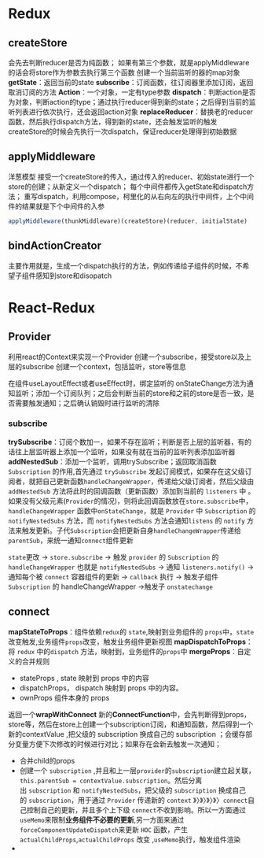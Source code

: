 # Redux
## createStore
会先去判断reducer是否为纯函数；
如果有第三个参数，就是applyMiddleware的话会将store作为参数去执行第三个函数
创建一个当前监听的器的map对象
**getState**：返回当前的state
**subscribe**：订阅函数，往订阅器里添加订阅，返回取消订阅的方法
**Action**：一个对象，一定有type参数
**dispatch**：判断action是否为对象，判断action的type；通过执行reducer得到新的state；之后得到当前的监听列表进行依次执行，还会返回action对象
**replaceReducer**：替换老的reducer函数，然后执行dispatch方法，得到新的state，还会触发监听的触发
createStore的时候会先执行一次dispatch，保证reducer处理得到初始数据
## applyMiddleware
洋葱模型
接受一个createStore的传入，通过传入的reducer、初始state进行一个store的创建；从新定义一个dispatch；
每个中间件都传入getState和dispatch方法；
重写dispatch，利用compose，柯里化的从右向左的执行中间件，上个中间件的结果就是下个中间件的入参

``` javascript
applyMiddleware(thunkMiddleware)(createStore)(reducer, initialState)
```
##  bindActionCreator
主要作用就是，生成一个dispatch执行的方法，例如传递给子组件的时候，不希望子组件感知到store和disopatch

# React-Redux
## Provider
利用react的Context来实现一个Provider
创建一个subscribe，接受store以及上层的subscribe
创建一个context，包括监听，store等信息

在组件useLayoutEffect或者useEffect时，绑定监听的 onStateChange方法为通知监听；添加一个订阅队列；之后会判断当前的store和之前的store是否一致，是否需要触发通知；之后确认销毁时进行监听的清除
### subscribe
**trySubscribe**：订阅个数加一，如果不存在监听；判断是否上层的监听器，有的话往上层监听器上添加一个监听，如果没有就在当前的监听列表添加监听器
**addNestedSub**：添加一个监听，调用trySubscribe；返回取消函数
`Subscription` 的作用,首先通过 `trySubscribe` 发起订阅模式，如果存在这父级订阅者，就把自己更新函数`handleChangeWrapper`，传递给父级订阅者，然后父级由 `addNestedSub` 方法将此时的回调函数（更新函数）添加到当前的 `listeners` 中 。如果没有父级元素(`Provider`的情况)，则将此回调函数放在`store.subscribe`中，`handleChangeWrapper` 函数中`onStateChange`，就是 `Provider` 中 `Subscription` 的 `notifyNestedSubs` 方法，而 `notifyNestedSubs` 方法会通知`listens` 的 `notify` 方法来触发更新。子代`Subscription`会把更新自身`handleChangeWrapper`传递给`parentSub`，来统一通知`connect`组件更新

`state`更改 -> `store.subscribe` -> 触发 `provider` 的 `Subscription` 的 `handleChangeWrapper` 也就是 `notifyNestedSubs` -> 通知 `listeners.notify()` -> 通知每个被 `connect` 容器组件的更新 -> `callback` 执行 -> 触发子组件`Subscription` 的 handleChangeWrapper ->触发子 `onstatechange`
## connect

**mapStateToProps**：组件依赖`redux`的 `state`,映射到业务组件的 `props`中，`state`改变触发,业务组件`props`改变，触发业务组件更新视图
**mapDispatchToProps**：将 `redux` 中的`dispatch` 方法，映射到，业务组件的`props`中
**mergeProps**：自定义的合并规则
* stateProps , state 映射到 props 中的内容
* dispatchProps， dispatch 映射到 props 中的内容。
* ownProps 组件本身的 props

返回一个**wrapWithConnect** 
新的**ConnectFunction**中，会先判断得到props，store等，然后在store上创建一个subscription订阅，和通知函数，然后得到一个新的contextValue ,把父级的 subscription 换成自己的 subscription
；会缓存部分变量方便下次修改的时候进行对比；如果存在会新去触发一次通知；
- 合并child的props
- 创建一个 `subscription` ,并且和上一层`provider`的`subscription`建立起关联，`this.parentSub = contextValue.subscription`。然后分离出 `subscription` 和 `notifyNestedSubs`，把父级的 `subscription` 换成自己的 `subscription`，用于通过 `Provider` 传递新的 `context` 》〉》〉》〉》〉`connect`自己控制自己的更新，并且多个上下级 `connect`不收到影响。所以一方面通过`useMemo`来限制**业务组件不必要的更新**,另一方面来通过`forceComponentUpdateDispatch`来更新 `HOC` 函数，产生`actualChildProps`,`actualChildProps` 改变 ,`useMemo`执行，触发组件渲染
- 